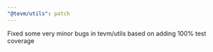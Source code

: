 ```yaml
---
"@tevm/utils": patch
---
```


Fixed some very minor bugs in tevm/utils based on adding 100% test coverage
